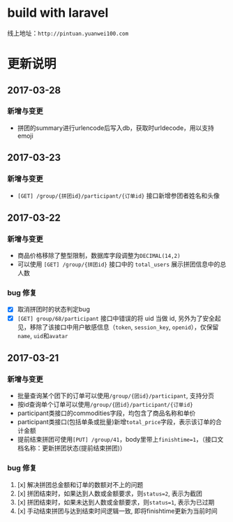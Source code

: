 # build with laravel

线上地址：`http://pintuan.yuanwei100.com`

# 更新说明

## 2017-03-28
### 新增与变更
* 拼团的summary进行urlencode后写入db，获取时urldecode，用以支持emoji

## 2017-03-23
### 新增与变更
* `[GET] /group/{拼团id}/participant/{订单id}` 接口新增参团者姓名和头像

## 2017-03-22
### 新增与变更
* 商品价格移除了整型限制，数据库字段调整为`DECIMAL(14,2)`
* 可以使用 `[GET] /group/{拼团id}` 接口中的 `total_users` 展示拼团信息中的总人数

### bug 修复
* [x] 取消拼团时的状态判定bug
* [x] `[GET] group/68/participant` 接口中错误的将 uid 当做 id, 另外为了安全起见，移除了该接口中用户敏感信息（`token`, `session_key`, `openid`），仅保留`name`, `uid`和`avatar`

## 2017-03-21
### 新增与变更
* 批量查询某个团下的订单可以使用`/group/{团id}/participant`, 支持分页
* 按id查询单个订单可以使用`/group/{团id}/participant/{订单id}`
* participant类接口的commodities字段，均包含了商品名称和单价
* participant类接口(包括单条或批量)新增`total_price`字段，表示该订单的合计金额
* 提前结束拼团可使用`[PUT] /group/41`，body里带上`finishtime=1`，（接口文档名称：更新拼团状态(提前结束拼团)）

### bug 修复
1. [x] 解决拼团总金额和订单的数额对不上的问题
1. [x] 拼团结束时，如果达到人数或金额要求，则`status=2`, 表示为截团
1. [x] 拼团结束时，如果未达到人数或金额要求，则`status=1`, 表示为已过期
1. [x] 手动结束拼团与达到结束时间逻辑一致, 即将finishtime更新为当前时间


